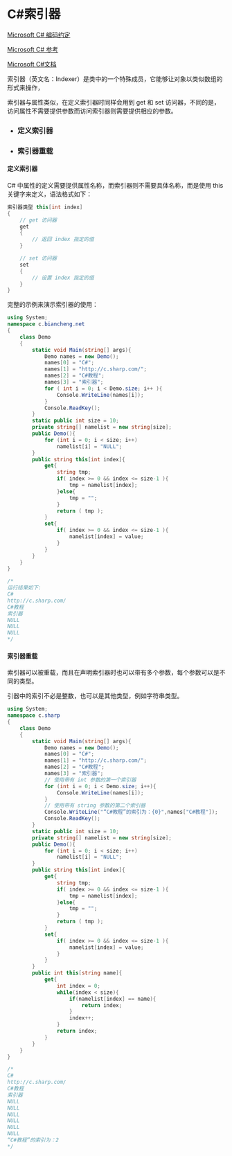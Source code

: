 # C#索引器

[Microsoft C# 编码约定](https://learn.microsoft.com/zh-cn/dotnet/csharp/fundamentals/coding-style/coding-conventions)

[Microsoft C# 参考](https://learn.microsoft.com/zh-cn/previous-versions/visualstudio/visual-studio-2012/618ayhy6(v=vs.110))

[Microsoft C#文档](https://learn.microsoft.com/zh-cn/dotnet/csharp/)

索引器（英文名：Indexer）是类中的一个特殊成员，它能够让对象以类似数组的形式来操作，

索引器与属性类似，在定义索引器时同样会用到 get 和 set 访问器，不同的是，访问属性不需要提供参数而访问索引器则需要提供相应的参数。



- ### 定义索引器

- ### 索引器重载


> 

#### 定义索引器

C# 中属性的定义需要提供属性名称，而索引器则不需要具体名称，而是使用 this 关键字来定义，语法格式如下：

```C#
索引器类型 this[int index]
{
    // get 访问器
    get
    {   
        // 返回 index 指定的值
    }

    // set 访问器
    set
    {
        // 设置 index 指定的值
    }
}
```

完整的示例来演示索引器的使用：

```C#
using System;
namespace c.biancheng.net
{
    class Demo
    {
        static void Main(string[] args){
            Demo names = new Demo();
            names[0] = "C#";
            names[1] = "http://c.sharp.com/";
            names[2] = "C#教程";
            names[3] = "索引器";
            for ( int i = 0; i < Demo.size; i++ ){
                Console.WriteLine(names[i]);
            }
            Console.ReadKey();
        }
        static public int size = 10;
        private string[] namelist = new string[size];
        public Demo(){
            for (int i = 0; i < size; i++)
                namelist[i] = "NULL";
        }
        public string this[int index]{
            get{
                string tmp;
                if( index >= 0 && index <= size-1 ){
                    tmp = namelist[index];
                }else{
                    tmp = "";
                }
                return ( tmp );
            }
            set{
                if( index >= 0 && index <= size-1 ){
                    namelist[index] = value;
                }
            }
        }
    }
}

/*
运行结果如下:
C#
http://c.sharp.com/
C#教程
索引器
NULL
NULL
NULL
*/
```



#### 索引器重载

索引器可以被重载，而且在声明索引器时也可以带有多个参数，每个参数可以是不同的类型。

引器中的索引不必是整数，也可以是其他类型，例如字符串类型。

```C#
using System;
namespace c.sharp
{
    class Demo
    {
        static void Main(string[] args){
            Demo names = new Demo();
            names[0] = "C#";
            names[1] = "http://c.sharp.com/";
            names[2] = "C#教程";
            names[3] = "索引器";
            // 使用带有 int 参数的第一个索引器
            for (int i = 0; i < Demo.size; i++){
                Console.WriteLine(names[i]);
            }
            // 使用带有 string 参数的第二个索引器
            Console.WriteLine("“C#教程”的索引为：{0}",names["C#教程"]);
            Console.ReadKey();
        }
        static public int size = 10;
        private string[] namelist = new string[size];
        public Demo(){
            for (int i = 0; i < size; i++)
                namelist[i] = "NULL";
        }
        public string this[int index]{
            get{
                string tmp;
                if( index >= 0 && index <= size-1 ){
                    tmp = namelist[index];
                }else{
                    tmp = "";
                }
                return ( tmp );
            }
            set{
                if( index >= 0 && index <= size-1 ){
                    namelist[index] = value;
                }
            }
        }
        public int this[string name]{
            get{
                int index = 0;
                while(index < size){
                    if(namelist[index] == name){
                        return index;
                    }
                    index++;
                }
                return index;
            }
        }
    }
}

/*
C#
http://c.sharp.com/
C#教程
索引器
NULL
NULL
NULL
NULL
NULL
NULL
“C#教程”的索引为：2
*/
```



